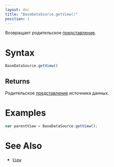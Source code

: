 ```yaml
---
layout: doc
title: "BaseDataSource.getView()"
position: 1
---
```


Возвращает родительское [представление](../../../KeyConcepts/View/).

# Syntax

```js
BaseDataSource.getView()
```

## Returns

Родительское [представление](../../../KeyConcepts/View/) источника данных.

# Examples

```js
var parentView = BaseDataSource.getView();
```

# See Also

* [`View`](../../../KeyConcepts/View/)
